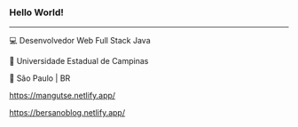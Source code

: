 ### Hello World!

<hr>

💻 Desenvolvedor Web Full Stack Java

🏫 Universidade Estadual de Campinas

🏡 São Paulo | BR

https://mangutse.netlify.app/

https://bersanoblog.netlify.app/
  

